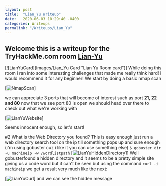 ```yaml
---
layout: post
title:  "Lian_Yu Writeup"
date:   2020-06-03 10:29:40 -0400
categories: Writeups
permalink: "/Writeups/Lian_Yu"
---
```

## Welcome this is a writeup for the TryHackMe.com room [Lian-Yu](https://tryhackme.com/room/lianyu)
[![LianYuCard](Images/Lian_Yu Card "Lian Yu Room card")]
While doing this room i ran into some interesting challenges that made me really think hard! i would recommend it for any beginner!
We start by doing a basic nmap scan

[![NmapScan](/pathpending "nmap scan of the machine")]

we can appreciate 3 ports that will become of interest such as port **21, 22 and 80** now that we see port 80 is open we should head over there to check out what we're working with

[![LianYuWebsite](/pathpending "Website of the room")]

Seems innocent enough, so let's start!

\#2 What is the Web Directory you found?
This is easy enough just run a web directory search tool on the ip till something pops up and sure enough (i'm using gobuster cuz i like it you can use something else)
`$ gobuster dir -u machineip -w /wordlistpath` 
[![LianYuHiddenDirectory1](/pathpending "Hidden sub directory")]
Well gobusterfound a hidden directory and it seems to be a pretty simple site giving us a code word but it can't be seen but using the command `curl -i machineip` we get a result very much like the next:

[![LianYuCurl](/pathpending "Curl of hidden site")]
and we can see the hidden message 

